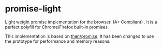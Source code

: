 promise-light
=============

Light weight promise implementation for the browser. (A+ Compliant) . It is a perfect polyfill for Chrome/Firefox built-in promises.


This implementation is based on [then/promise](https://github.com/then/promise). It has been changed to use the prototype for performance and memory reasons.
